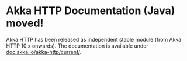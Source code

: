 # Akka HTTP Documentation (Java) moved!

Akka HTTP has been released as independent stable module (from Akka HTTP 10.x onwards).
The documentation is available under [doc.akka.io/akka-http/current/](http://doc.akka.io/jdocs/akka-http/current/java.html).
